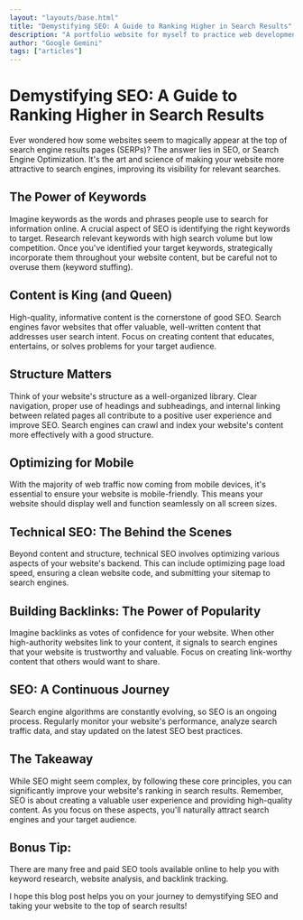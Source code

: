```yaml
---
layout: "layouts/base.html"
title: "Demystifying SEO: A Guide to Ranking Higher in Search Results"
description: "A portfolio website for myself to practice web development."
author: "Google Gemini"
tags: ["articles"]
---
```


# Demystifying SEO: A Guide to Ranking Higher in Search Results

Ever wondered how some websites seem to magically appear at the top of search engine results pages (SERPs)? The answer lies in SEO, or Search Engine Optimization. It's the art and science of making your website more attractive to search engines, improving its visibility for relevant searches.

## The Power of Keywords

Imagine keywords as the words and phrases people use to search for information online.  A crucial aspect of SEO is identifying the right keywords to target. Research relevant keywords with high search volume but low competition.  Once you've identified your target keywords, strategically incorporate them throughout your website content, but be careful not to overuse them (keyword stuffing).

## Content is King (and Queen)

High-quality, informative content is the cornerstone of good SEO.  Search engines favor websites that offer valuable, well-written content that addresses user search intent.  Focus on creating content that educates, entertains, or solves problems for your target audience.

## Structure Matters

Think of your website's structure as a well-organized library.  Clear navigation, proper use of headings and subheadings, and internal linking between related pages all contribute to a positive user experience and improve SEO. Search engines can crawl and index your website's content more effectively with a good structure.

## Optimizing for Mobile

With the majority of web traffic now coming from mobile devices, it's essential to ensure your website is mobile-friendly.  This means your website should display well and function seamlessly on all screen sizes.

## Technical SEO: The Behind the Scenes

Beyond content and structure, technical SEO involves optimizing various aspects of your website's backend. This can include optimizing page load speed, ensuring a clean website code, and submitting your sitemap to search engines.

## Building Backlinks: The Power of Popularity

Imagine backlinks as votes of confidence for your website. When other high-authority websites link to your content, it signals to search engines that your website is trustworthy and valuable.  Focus on creating link-worthy content that others would want to share.

## SEO: A Continuous Journey

Search engine algorithms are constantly evolving, so SEO is an ongoing process. Regularly monitor your website's performance, analyze search traffic data, and stay updated on the latest SEO best practices.

## The Takeaway

While SEO might seem complex, by following these core principles, you can significantly improve your website's ranking in search results. Remember, SEO is about creating a valuable user experience and providing high-quality content. As you focus on these aspects,  you'll naturally attract search engines and your target audience.

## Bonus Tip:

There are many free and paid SEO tools available online to help you with keyword research, website analysis, and backlink tracking.

I hope this blog post helps you on your journey to demystifying SEO and taking your website to the top of search results!

